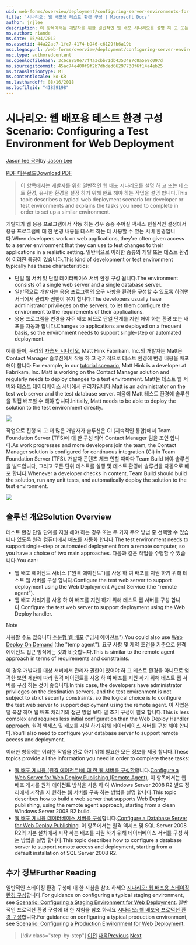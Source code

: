 ```yaml
---
uid: web-forms/overview/deployment/configuring-server-environments-for-web-deployment/scenario-configuring-a-test-environment-for-web-deployment
title: '시나리오: 웹 배포용 테스트 환경 구성 | Microsoft Docs'
author: jrjlee
description: 이 항목에서는 개발자를 위한 일반적인 웹 배포 시나리오를 설명 하 고 또는 테스트 환경,는 si를 설정 하기 위해 완료 해야 하는 작업에 설명 하는 중...
ms.author: riande
ms.date: 05/04/2012
ms.assetid: 44a22ac7-1fc7-4174-b946-c6129fb6a19b
msc.legacyurl: /web-forms/overview/deployment/configuring-server-environments-for-web-deployment/scenario-configuring-a-test-environment-for-web-deployment
msc.type: authoredcontent
ms.openlocfilehash: 3c6c8850e77f4a3cbb71db4353487c8a5e9c097d
ms.sourcegitcommit: 45ac74e400f9f2b7dbded66297730f6f14a4eb25
ms.translationtype: MT
ms.contentlocale: ko-KR
ms.lasthandoff: 08/16/2018
ms.locfileid: "41829198"
---
```

<a name="scenario-configuring-a-test-environment-for-web-deployment"></a><span data-ttu-id="6d3bb-103">시나리오: 웹 배포용 테스트 환경 구성</span><span class="sxs-lookup"><span data-stu-id="6d3bb-103">Scenario: Configuring a Test Environment for Web Deployment</span></span>
====================
<span data-ttu-id="6d3bb-104">[Jason lee 공저](https://github.com/jrjlee)</span><span class="sxs-lookup"><span data-stu-id="6d3bb-104">by [Jason Lee](https://github.com/jrjlee)</span></span>

[<span data-ttu-id="6d3bb-105">PDF 다운로드</span><span class="sxs-lookup"><span data-stu-id="6d3bb-105">Download PDF</span></span>](https://msdnshared.blob.core.windows.net/media/MSDNBlogsFS/prod.evol.blogs.msdn.com/CommunityServer.Blogs.Components.WeblogFiles/00/00/00/63/56/8130.DeployingWebAppsInEnterpriseScenarios.pdf)

> <span data-ttu-id="6d3bb-106">이 항목에서는 개발자를 위한 일반적인 웹 배포 시나리오를 설명 하 고 또는 테스트 환경, 유사한 환경을 설정 하기 위해 완료 해야 하는 작업을 설명 합니다.</span><span class="sxs-lookup"><span data-stu-id="6d3bb-106">This topic describes a typical web deployment scenario for developer or test environments and explains the tasks you need to complete in order to set up a similar environment.</span></span>


<span data-ttu-id="6d3bb-107">개발자가 웹 응용 프로그램에서 작동 하는 경우 종종 주어질 액세스 현실적인 설정에서 응용 프로그램에 대 한 변경 내용을 테스트 하는 데 사용할 수 있는 서버 환경입니다.</span><span class="sxs-lookup"><span data-stu-id="6d3bb-107">When developers work on web applications, they're often given access to a server environment that they can use to test changes to their applications in a realistic setting.</span></span> <span data-ttu-id="6d3bb-108">일반적으로 이러한 종류의 개발 또는 테스트 환경에 이러한 특징이 있습니다.</span><span class="sxs-lookup"><span data-stu-id="6d3bb-108">This kind of development or test environment typically has these characteristics:</span></span>

- <span data-ttu-id="6d3bb-109">단일 웹 서버 및 단일 데이터베이스 서버 환경 구성 됩니다.</span><span class="sxs-lookup"><span data-stu-id="6d3bb-109">The environment consists of a single web server and a single database server.</span></span>
- <span data-ttu-id="6d3bb-110">일반적으로 개발자는 응용 프로그램의 요구 사항을 환경을 구성할 수 있도록 하려면 서버에서 관리자 권한이 유지 합니다.</span><span class="sxs-lookup"><span data-stu-id="6d3bb-110">The developers usually have administrator privileges on the servers, to let them configure the environment to the requirements of their applications.</span></span>
- <span data-ttu-id="6d3bb-111">응용 프로그램을 변경을 자주 배포 되므로 단일 단계를 지원 해야 하는 환경 또는 배포를 자동화 합니다.</span><span class="sxs-lookup"><span data-stu-id="6d3bb-111">Changes to applications are deployed on a frequent basis, so the environment needs to support single-step or automated deployment.</span></span>

<span data-ttu-id="6d3bb-112">예를 들어, 우리의 [자습서 시나리오](../deploying-web-applications-in-enterprise-scenarios/enterprise-web-deployment-scenario-overview.md), Matt Hink Fabrikam, Inc.의 개발자는 Matt은 Contact Manager 솔루션에서 작동 하 고 정기적으로 테스트 환경에 변경 내용을 배포 해야 합니다.</span><span class="sxs-lookup"><span data-stu-id="6d3bb-112">For example, in our [tutorial scenario](../deploying-web-applications-in-enterprise-scenarios/enterprise-web-deployment-scenario-overview.md), Matt Hink is a developer at Fabrikam, Inc. Matt is working on the Contact Manager solution and regularly needs to deploy changes to a test environment.</span></span> <span data-ttu-id="6d3bb-113">Matt는 테스트 웹 서버와 테스트 데이터베이스 서버에서 관리자입니다.</span><span class="sxs-lookup"><span data-stu-id="6d3bb-113">Matt is an administrator on the test web server and the test database server.</span></span> <span data-ttu-id="6d3bb-114">처음에 Matt 테스트 환경에 솔루션을 직접 배포할 수 해야 합니다.</span><span class="sxs-lookup"><span data-stu-id="6d3bb-114">Initially, Matt needs to be able to deploy the solution to the test environment directly.</span></span>

![](scenario-configuring-a-test-environment-for-web-deployment/_static/image1.png)

<span data-ttu-id="6d3bb-115">작업으로 진행 되 고 더 많은 개발자가 솔루션은 CI (지속적인 통합)에서 Team Foundation Server (TFS)에 대 한 구성 되어 Contact Manager 팀을 조인 합니다.</span><span class="sxs-lookup"><span data-stu-id="6d3bb-115">As work progresses and more developers join the team, the Contact Manager solution is configured for continuous integration (CI) in Team Foundation Server (TFS).</span></span> <span data-ttu-id="6d3bb-116">개발자 콘텐츠 체크 인할 때마다 Team Build 해야 솔루션을 빌드합니다, 그리고 모든 단위 테스트를 실행 및 테스트 환경에 솔루션을 자동으로 배포 합니다.</span><span class="sxs-lookup"><span data-stu-id="6d3bb-116">Whenever a developer checks in content, Team Build should build the solution, run any unit tests, and automatically deploy the solution to the test environment.</span></span>

![](scenario-configuring-a-test-environment-for-web-deployment/_static/image2.png)

## <a name="solution-overview"></a><span data-ttu-id="6d3bb-117">솔루션 개요</span><span class="sxs-lookup"><span data-stu-id="6d3bb-117">Solution Overview</span></span>

<span data-ttu-id="6d3bb-118">테스트 환경 단일 단계를 지원 해야 하는 경우 또는 두 가지 주요 방법 중 선택할 수 있습니다 있도록 원격 컴퓨터에서 배포를 자동화 합니다.</span><span class="sxs-lookup"><span data-stu-id="6d3bb-118">The test environment needs to support single-step or automated deployment from a remote computer, so you have a choice of two main approaches.</span></span> <span data-ttu-id="6d3bb-119">다음과 같은 작업을 수행할 수 있습니다.</span><span class="sxs-lookup"><span data-stu-id="6d3bb-119">You can:</span></span>

- <span data-ttu-id="6d3bb-120">웹 배포 에이전트 서비스 ("원격 에이전트")를 사용 하 여 배포를 지원 하기 위해 테스트 웹 서버를 구성 합니다.</span><span class="sxs-lookup"><span data-stu-id="6d3bb-120">Configure the test web server to support deployment using the Web Deployment Agent Service (the "remote agent").</span></span>
- <span data-ttu-id="6d3bb-121">웹 배포 처리기를 사용 하 여 배포를 지원 하기 위해 테스트 웹 서버를 구성 합니다.</span><span class="sxs-lookup"><span data-stu-id="6d3bb-121">Configure the test web server to support deployment using the Web Deploy handler.</span></span>

> [!NOTE]
> <span data-ttu-id="6d3bb-122">사용할 수도 있습니다 [주문형 웹 배포](https://technet.microsoft.com/library/ee517345(WS.10).aspx) ("임시 에이전트").</span><span class="sxs-lookup"><span data-stu-id="6d3bb-122">You could also use [Web Deploy On Demand](https://technet.microsoft.com/library/ee517345(WS.10).aspx) (the "temp agent").</span></span> <span data-ttu-id="6d3bb-123">요구 사항 및 제약 조건을 기준으로 원격 에이전트 접근 방식에는 것과 비슷합니다.</span><span class="sxs-lookup"><span data-stu-id="6d3bb-123">This is similar to the remote agent approach in terms of requirements and constraints.</span></span>


<span data-ttu-id="6d3bb-124">이 경우 개발자를 대상 서버에서 관리자 권한이 있어야 하 고 테스트 환경을 아니므로 엄격한 보안 제한에 따라 원격 에이전트를 사용 하 여 배포를 지원 하기 위해 테스트 웹 서버를 구성 하는 것이 좋습니다.</span><span class="sxs-lookup"><span data-stu-id="6d3bb-124">In this case, the developers have administrator privileges on the destination servers, and the test environment is not subject to strict security constraints, so the logical choice is to configure the test web server to support deployment using the remote agent.</span></span> <span data-ttu-id="6d3bb-125">이 작업은 덜 복잡 하며 웹 배포 처리기의 접근 방법 보다 덜 초기 구성이 필요 합니다.</span><span class="sxs-lookup"><span data-stu-id="6d3bb-125">This is less complex and requires less initial configuration than the Web Deploy Handler approach.</span></span> <span data-ttu-id="6d3bb-126">원격 액세스 및 배포를 지원 하기 위해 데이터베이스 서버를 구성 해야 합니다.</span><span class="sxs-lookup"><span data-stu-id="6d3bb-126">You'll also need to configure your database server to support remote access and deployment.</span></span>

<span data-ttu-id="6d3bb-127">이러한 항목에는 이러한 작업을 완료 하기 위해 필요한 모든 정보를 제공 합니다.</span><span class="sxs-lookup"><span data-stu-id="6d3bb-127">These topics provide all the information you need in order to complete these tasks:</span></span>

- <span data-ttu-id="6d3bb-128">[웹 배포 게시용 (원격 에이전트)에 대 한 웹 서버를 구성할](configuring-a-web-server-for-web-deploy-publishing-remote-agent.md)합니다.</span><span class="sxs-lookup"><span data-stu-id="6d3bb-128">[Configure a Web Server for Web Deploy Publishing (Remote Agent)](configuring-a-web-server-for-web-deploy-publishing-remote-agent.md).</span></span> <span data-ttu-id="6d3bb-129">이 항목에서는 웹 배포 게시를 원격 에이전트 방식을 사용 하 여 Windows Server 2008 R2 빌드 정리에서 시작을 지 원하는 웹 서버를 구축 하는 방법을 설명 합니다.</span><span class="sxs-lookup"><span data-stu-id="6d3bb-129">This topic describes how to build a web server that supports Web Deploy publishing, using the remote agent approach, starting from a clean Windows Server 2008 R2 build.</span></span>
- <span data-ttu-id="6d3bb-130">[웹 배포 게시용 데이터베이스 서버를 구성](configuring-a-database-server-for-web-deploy-publishing.md)합니다.</span><span class="sxs-lookup"><span data-stu-id="6d3bb-130">[Configure a Database Server for Web Deploy Publishing](configuring-a-database-server-for-web-deploy-publishing.md).</span></span> <span data-ttu-id="6d3bb-131">이 항목에서는 원격 액세스 및 SQL Server 2008 R2의 기본 설치에서 시작 하는 배포를 지원 하기 위해 데이터베이스 서버를 구성 하는 방법을 설명 합니다.</span><span class="sxs-lookup"><span data-stu-id="6d3bb-131">This topic describes how to configure a database server to support remote access and deployment, starting from a default installation of SQL Server 2008 R2.</span></span>

## <a name="further-reading"></a><span data-ttu-id="6d3bb-132">추가 정보</span><span class="sxs-lookup"><span data-stu-id="6d3bb-132">Further Reading</span></span>

<span data-ttu-id="6d3bb-133">일반적인 스테이징 환경 구성에 대 한 지침을 참조 하세요 [시나리오: 웹 배포용 스테이징 환경 구성](scenario-configuring-a-staging-environment-for-web-deployment.md)합니다.</span><span class="sxs-lookup"><span data-stu-id="6d3bb-133">For guidance on configuring a typical staging environment, see [Scenario: Configuring a Staging Environment for Web Deployment](scenario-configuring-a-staging-environment-for-web-deployment.md).</span></span> <span data-ttu-id="6d3bb-134">일반적인 프로덕션 환경 구성에 대 한 지침을 참조 하세요 [시나리오: 웹 배포용 프로덕션 환경 구성](scenario-configuring-a-production-environment-for-web-deployment.md)합니다.</span><span class="sxs-lookup"><span data-stu-id="6d3bb-134">For guidance on configuring a typical production environment, see [Scenario: Configuring a Production Environment for Web Deployment](scenario-configuring-a-production-environment-for-web-deployment.md).</span></span>

> [!div class="step-by-step"]
> <span data-ttu-id="6d3bb-135">[이전](choosing-the-right-approach-to-web-deployment.md)
> [다음](scenario-configuring-a-staging-environment-for-web-deployment.md)</span><span class="sxs-lookup"><span data-stu-id="6d3bb-135">[Previous](choosing-the-right-approach-to-web-deployment.md)
[Next](scenario-configuring-a-staging-environment-for-web-deployment.md)</span></span>
